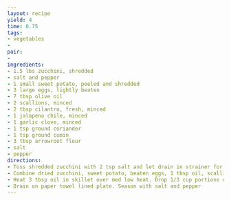```yaml
---
layout: recipe
yield: 4
time: 0.75
tags:
- vegetables
- 
pair:
- 
ingredients:
- 1.5 lbs zucchini, shredded
- salt and pepper
- 1 small sweet potato, peeled and shredded
- 3 large eggs, lightly beaten
- 7 tbsp olive oil
- 2 scallions, minced
- 2 tbsp cilantro, fresh, minced
- 1 jalapeno chile, minced
- 1 garlic clove, minced
- 1 tsp ground coriander
- 1 tsp ground cumin
- 3 tbsp arrowroot flour
- salt
- pepper
directions:
- Toss shredded zucchini with 2 tsp salt and let drain in strainer for 10 min. Wrap zucchini in dish towel and squeeze out liquid
- Combine dried zucchini, sweet potato, beaten eggs, 1 tbsp oil, scallions, cilantro, jalapeno, garlic, coriander, cumin, 1 tsp salt, and 1/4 tsp pepper in large bowl. Sprinkle flower over and stir to combine
- Heat 3 tbsp oil in skillet over med low heat. Drop 1/3 cup portions of batter into skillet and press to flatten a little. Cook until golden brown and slightly crisp. (~ 4 min per side)
- Drain on paper towel lined plate. Season with salt and pepper
---
```

